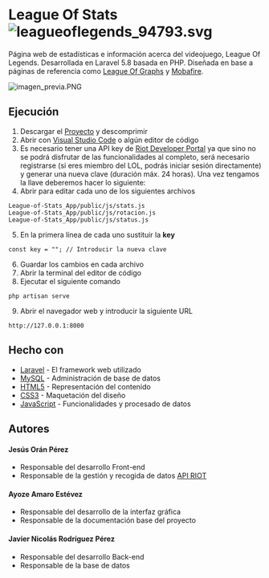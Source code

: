 # League Of Stats ![leagueoflegends_94793.svg](https://bit.ly/3d1o5Rd)
Página web de estadísticas e información acerca del videojuego, League Of Legends. Desarrollada en Laravel 5.8 basada en PHP. Diseñada en base a páginas de referencia como [League Of Graphs](https://www.leagueofgraphs.com/es/) y [Mobafire](https://www.mobafire.com).

![imagen_previa.PNG](https://github.com/JavierNRP/League-of-Stats_App/blob/master/public/img/imagen_previa.PNG?raw=true)

## Ejecución
1. Descargar el [Proyecto](https://bit.ly/2LRsfzg) y descomprimir
2. Abrir con [Visual Studio Code](https://code.visualstudio.com) o algún editor de código
3. Es necesario tener una API key de [Riot Developer Portal](https://developer.riotgames.com) ya que sino no se podrá disfrutar de las funcionalidades al completo, será necesario registrarse (si eres miembro del LOL, podrás iniciar sesión directamente) y generar una nueva clave (duración máx. 24 horas). Una vez tengamos la llave deberemos hacer lo siguiente:
4. Abrir para editar cada uno de los siguientes archivos
```
League-of-Stats_App/public/js/stats.js
League-of-Stats_App/public/js/rotacion.js
League-of-Stats_App/public/js/status.js
```
5. En la primera línea de cada uno sustituir la **key**
```
const key = ""; // Introducir la nueva clave
```
6. Guardar los cambios en cada archivo
7. Abrir la terminal del editor de código
8. Ejecutar el siguiente comando
```
php artisan serve
```
9. Abrir el navegador web y introducir la siguiente URL
```
http://127.0.0.1:8000
```

## Hecho con
* [Laravel](https://laravel.com) - El framework web utilizado
* [MySQL](https://www.mysql.com) - Administración de base de datos
* [HTML5](https://developer.mozilla.org/es/docs/HTML/HTML5) - Representación del contenido
* [CSS3](https://developer.mozilla.org/es/docs/Archive/CSS3) - Maquetación del diseño
* [JavaScript](https://developer.mozilla.org/es/docs/Web/JavaScript) - Funcionalidades y procesado de datos

## Autores

#### Jesús Orán Pérez

- Responsable del desarrollo Front-end
- Responsable de la gestión y recogida de datos [API RIOT](https://developer.riotgames.com)

#### Ayoze Amaro Estévez

- Responsable del desarrollo de la interfaz gráfica
- Responsable de la documentación base del proyecto

#### Javier Nicolás Rodríguez Pérez

- Responsable del desarrollo Back-end
- Responsable de la base de datos
